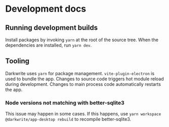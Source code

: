 # Development docs

## Running development builds

Install packages by invoking `yarn` at the root of the source tree. When the dependencies are installed, run `yarn dev`.

## Tooling

Darkwrite uses `yarn` for package management. `vite-plugin-electron` is used to bundle the app. Changes to source code triggers hot module reload during development. Changes to main process code automatically restarts the app.

### Node versions not matching with better-sqlite3

This issue may happen in some cases. If this happens, use `yarn workspace @darkwrite/app-desktop rebuild` to recompile better-sqlite3.

